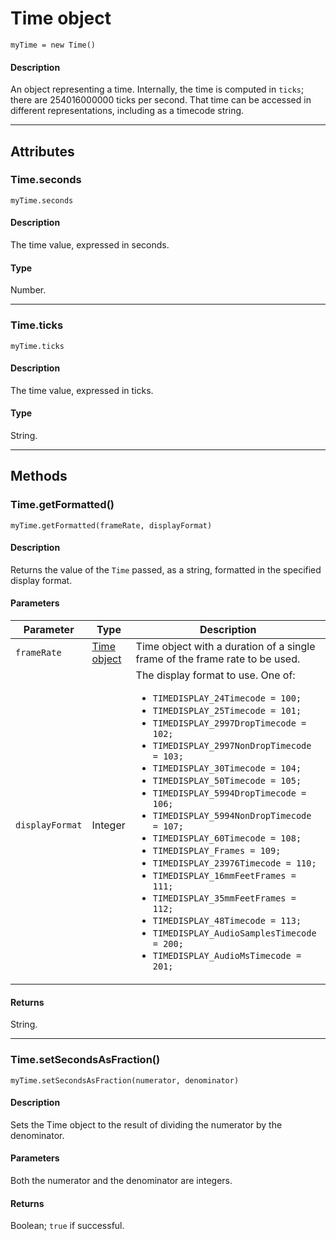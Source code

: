# Time object

`myTime = new Time()`

#### Description

An object representing a time. Internally, the time is computed in `ticks`; there are 254016000000 ticks per second. That time can be accessed in different representations, including as a timecode string.

---

## Attributes

### Time.seconds

`myTime.seconds`

#### Description

The time value, expressed in seconds.

#### Type

Number.

---

### Time.ticks

`myTime.ticks`

#### Description

The time value, expressed in ticks.

#### Type

String.

---

## Methods

### Time.getFormatted()

`myTime.getFormatted(frameRate, displayFormat)`

#### Description

Returns the value of the `Time` passed, as a string, formatted in the specified display format.

#### Parameters

|    Parameter    |       Type       |                                                                                                                                                                                                                                                                                                                                                                           Description                                                                                                                                                                                                                                                                                                                                                                           |
| --------------- | ---------------- | --------------------------------------------------------------------------------------------------------------------------------------------------------------------------------------------------------------------------------------------------------------------------------------------------------------------------------------------------------------------------------------------------------------------------------------------------------------------------------------------------------------------------------------------------------------------------------------------------------------------------------------------------------------------------------------------------------------------------------------------------------------- |
| `frameRate`     | [Time object](#) | Time object with a duration of a single frame of the frame rate to be used.                                                                                                                                                                                                                                                                                                                                                                                                                                                                                                                                                                                                                                                                                     |
| `displayFormat` | Integer          | The display format to use. One of:<ul><li>`TIMEDISPLAY_24Timecode = 100;`</li><li>`TIMEDISPLAY_25Timecode = 101;`</li><li>`TIMEDISPLAY_2997DropTimecode = 102;`</li><li>`TIMEDISPLAY_2997NonDropTimecode = 103;`</li><li>`TIMEDISPLAY_30Timecode = 104;`</li><li>`TIMEDISPLAY_50Timecode = 105;`</li><li>`TIMEDISPLAY_5994DropTimecode = 106;`</li><li>`TIMEDISPLAY_5994NonDropTimecode = 107;`</li><li>`TIMEDISPLAY_60Timecode = 108;`</li><li>`TIMEDISPLAY_Frames = 109;`</li><li>`TIMEDISPLAY_23976Timecode = 110;`</li><li>`TIMEDISPLAY_16mmFeetFrames = 111;`</li><li>`TIMEDISPLAY_35mmFeetFrames = 112;`</li><li>`TIMEDISPLAY_48Timecode = 113;`</li><li>`TIMEDISPLAY_AudioSamplesTimecode = 200;`</li><li>`TIMEDISPLAY_AudioMsTimecode = 201;`</li></ul> |

#### Returns

String.

---

### Time.setSecondsAsFraction()

`myTime.setSecondsAsFraction(numerator, denominator)`

#### Description

Sets the Time object to the result of dividing the numerator by the denominator.

#### Parameters

Both the numerator and the denominator are integers.

#### Returns

Boolean; `true` if successful.
